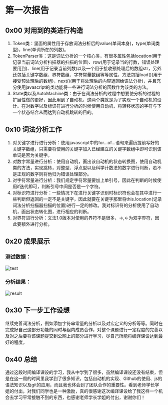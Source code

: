 # **第一次报告**  
## 0x00 对用到的类进行构造
1. Token类：里面的属性用于存放词法分析后的value(单词本身)，type(单词类型)，line(单词所在的列数)。 
2. TokenParser类：这是词法分析的一个核心类，有很多属性包括location(用于记录当前词法分析扫描器的扫描的位置)、row(用于记录当的行数，错误处理要用到)、line(用于记录当前列数)以及一个用于接收预处理后的数组str，另外还包括关键字数组、界符数组、字符常量数组等等属性，方法包括load()(用于接受预处理后的数组)，next()(用于将处理后的内容返回给语法分析)，并且充分使用javascript的类功能将一些进行词法分析的函数作为该类的方法。
3. State类以及AutoMachine类：由于在词法分析的过程中想要使分析的过程的扩展性做的更好，因此用到了自动机，这两个类就是为了实现一个自动机的设计。在对数字以及标识符进行分析的时候使用自动机，将转移状态的字符与下一个状态结合从而达到自动机跳转的目的。
## 0x10 词法分析工作
1. 对关键字进行进行分析：使用javascript中的for...of...语句来遍历提前写好的关键字数组，只需要将使用的关键字加入已经建立的关键字数组中即可识别该单词是否为关键字。
2. 对数字常量进行分析：使用自动机，画出该自动机的状态转换图，使用自动机类的方法，实现跳转，对整型、浮点型以及科学计数法的数字进行判断，若不是正规的数字则将他归为错误处理部分。
3. 对字符常量进行分析：我们规定字符常量要加上单引号，因此在判断的时候使用if迭代即可，判断引号中间是否是一个字符。
4. 对标识符进行分析：一些情况下在进行关键字识别时标识符也会在其中进行一些判断但返回的一定不是关键字，因此就要在关键字那里将this.location(记录词法分析扫描器扫描的位置)进行一定的修改。我对标识符的分析使用了自动机，画出状态转化图，进行相应的判断。
5. 对界符进行分析：文法1.0版本对使用的界符不是很多，->,<-为双字界符，因此要额外进行分析。
## 0x20 成果展示
### 测试数据：
![test](https://s1.ax1x.com/2020/07/03/NjkxDP.png)
### 分析结果：
![result](https://s1.ax1x.com/2020/07/03/NjAwPe.png)
## 0x30 下一步工作设想
继续完善词法分析，例如添加字符串常量的分析以及对宏定义的分析等等。同时在完成好自己这部分功能的同时与组内成员合作，对整个课题进行一定程度的完善以及对之后要将该课题提交到公网上的部分进行学习，尽自己所能将编译课设达到最好的程度。
## 0x40 总结
通过这段时间编译课设的学习，我从中学到了很多，虽然编译课设还没有结束，但是在这一周的时间里我学到了很多知识，包括自动机的实现、Github的使用、js的语法知识以及git的应用，而且我也体会到了团队合作的重要性。看到老师学长学姐的付出，对我们同学也是一种激励，真的很感谢这次编译课设给了我这样一个机会去学习平常接触不到的东西，也感谢老师学长学姐的付出，谢谢你们！

